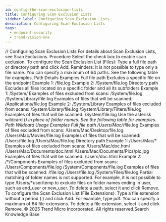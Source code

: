 ```yaml
---
id: config-the-scan-exclusion-lists
title: Configuring Scan Exclusion Lists
sidebar_label: Configuring Scan Exclusion Lists
description: Configuring Scan Exclusion Lists
tags:
  - endpoint-security
  - trend-vision-one
---
```


/*<![CDATA[*/ $('#title').html($('meta[name=map-description]').attr('content')); /*]]>*/ Configuring Scan Exclusion Lists For details about Scan Exclusion Lists, see Scan Exclusions. Procedure Select the check box to enable scan exclusion. To configure the Scan Exclusion List (Files): Type a full file path or directory path and click Add. Reminders: It is not possible to type only a file name. You can specify a maximum of 64 paths. See the following table for examples. Path Details Examples Full file path Excludes a specific file on the endpoint Example 1: /file.log Example 2: /System/file.log Directory path Excludes all files located on a specific folder and all its subfolders Example 1: /System/ Examples of files excluded from scans: /System/file.log /System/Library/file.log Examples of files that will be scanned: /Applications/file.log Example 2: /System/Library Examples of files excluded from scans: /System/Library/file.log /System/Library/Filters/file.log Examples of files that will be scanned: /System/file.log Use the asterisk wildcard (*) in place of folder names. See the following table for examples. Path Wildcard Usage Examples Full file path /Users/Mac/*/file.log Examples of files excluded from scans: /Users/Mac/Desktop/file.log /Users/Mac/Movies/file.log Examples of files that will be scanned: /Users/file.log /Users/Mac/file.log Directory path Example 1: /Users/Mac/* Examples of files excluded from scans: /Users/Mac/doc.html /Users/Mac/Documents/doc.html /Users/Mac/Documents/Pics/pic.jpg Examples of files that will be scanned: /Users/doc.html Example 2: /*/Components Examples of files excluded from scans: /Users/Components/file.log /System/Components/file.log Examples of files that will be scanned: /file.log /Users/file.log /System/Files/file.log Partial matching of folder names is not supported. For example, it is not possible to type /Users/*user/temp to exclude files on folder names ending in user, such as end_user or new_user. To delete a path, select it and click Remove. To configure the Scan Exclusion List (File Extensions): Type a file extension without a period (.) and click Add. For example, type pdf. You can specify a maximum of 64 file extensions. To delete a file extension, select it and click Remove. © 2025 Trend Micro Incorporated. All rights reserved.Search Knowledge Base